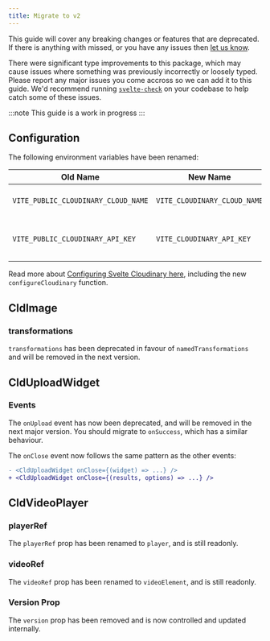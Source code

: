 ```yaml
---
title: Migrate to v2
---
```


This guide will cover any breaking changes or features that are deprecated. If there is anything with missed, or you have any issues then [let us know](https://github.com/cloudinary-community/svelte-cloudinary/issues/new/choose).

There were significant type improvements to this package, which may cause issues where something was previously incorrectly or loosely typed. Please report any major issues you come accross so we can add it to this guide. We'd recommend running [`svelte-check`](https://npmjs.com/svelte-check) on your codebase to help catch some of these issues.

:::note
This guide is a work in progress
:::

## Configuration

The following environment variables have been renamed:

| Old Name                            | New Name                       | Description                            |
| ----------------------------------- | ------------------------------ | -------------------------------------- |
| `VITE_PUBLIC_CLOUDINARY_CLOUD_NAME` | `VITE_CLOUDINARY_CLOUD_NAME` | Your Cloudinary cloud name             |
| `VITE_PUBLIC_CLOUDINARY_API_KEY`    | `VITE_CLOUDINARY_API_KEY`    | API key for use with the upload widget |

Read more about [Configuring Svelte Cloudinary here](https://svelte.cloudinary.dev/config), including the new `configureCloudinary` function.

## CldImage

### transformations

`transformations` has been deprecated in favour of `namedTransformations` and will be removed in the next version.

## CldUploadWidget

### Events

The `onUpload` event has now been deprecated, and will be removed in the next major version. You should migrate to `onSuccess`, which has a similar behaviour.

The `onClose` event now follows the same pattern as the other events:

```diff lang="svelte"
- <CldUploadWidget onClose={(widget) => ...} />
+ <CldUploadWidget onClose={(results, options) => ...} />
```

## CldVideoPlayer

### playerRef

The `playerRef` prop has been renamed to `player`, and is still readonly.

### videoRef

The `videoRef` prop has been renamed to `videoElement`, and is still readonly.

### Version Prop

The `version` prop has been removed and is now controlled and updated internally.
